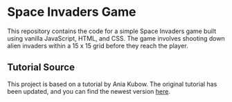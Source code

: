 # Space Invaders Game

This repository contains the code for a simple Space Invaders game built using vanilla JavaScript, HTML, and CSS. The game involves shooting down alien invaders within a 15 x 15 grid before they reach the player.

## Tutorial Source
This project is based on a tutorial by Ania Kubow. The original tutorial has been updated, and you can find the newest version [here](link-to-newest-walkthrough).
